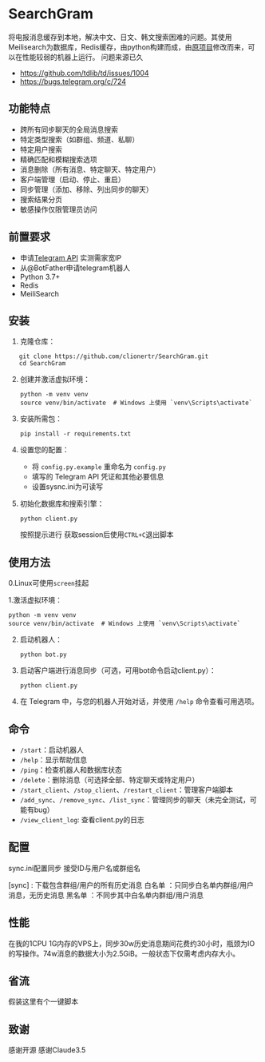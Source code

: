 
# SearchGram

将电报消息缓存到本地，解决中文、日文、韩文搜索困难的问题。其使用Meilisearch为数据库，Redis缓存，由python构建而成，由[原项目](https://github.com/tgbot-collection/SearchGram)修改而来，可以在性能较弱的机器上运行。
问题来源已久

* https://github.com/tdlib/td/issues/1004
* https://bugs.telegram.org/c/724


## 功能特点

- 跨所有同步聊天的全局消息搜索
- 特定类型搜索（如群组、频道、私聊）
- 特定用户搜索
- 精确匹配和模糊搜索选项
- 消息删除（所有消息、特定聊天、特定用户）
- 客户端管理（启动、停止、重启）
- 同步管理（添加、移除、列出同步的聊天）
- 搜索结果分页
- 敏感操作仅限管理员访问

## 前置要求

- 申请[Telegram API](https://my.telegram.org)
	实测需家宽IP
- 从@BotFather申请telegram机器人
- Python 3.7+
- Redis
- MeiliSearch

## 安装

1. 克隆仓库：
```
   git clone https://github.com/clionertr/SearchGram.git
   cd SearchGram
```

2. 创建并激活虚拟环境：
   ```
   python -m venv venv
   source venv/bin/activate  # Windows 上使用 `venv\Scripts\activate`
   ```

3. 安装所需包：
   ```
   pip install -r requirements.txt
   ```

4. 设置您的配置：
   - 将 `config.py.example` 重命名为 `config.py`
   - 填写的 Telegram API 凭证和其他必要信息
   - 设置sysnc.ini为可读写
5. 初始化数据库和搜索引擎：
   ```
   python client.py
   ```
   按照提示进行
   获取session后使用`CTRL+C`退出脚本


## 使用方法
0.Linux可使用`screen`挂起

1.激活虚拟环境：
   ```
   python -m venv venv
   source venv/bin/activate  # Windows 上使用 `venv\Scripts\activate`
   ```

2. 启动机器人：
   ```
   python bot.py
   ```

3. 启动客户端进行消息同步（可选，可用bot命令启动client.py）：
   ```
   python client.py
   ```

4. 在 Telegram 中，与您的机器人开始对话，并使用 `/help` 命令查看可用选项。

## 命令

- `/start`：启动机器人
- `/help`：显示帮助信息
- `/ping`：检查机器人和数据库状态
- `/delete`：删除消息（可选择全部、特定聊天或特定用户）
- `/start_client`、`/stop_client`、`/restart_client`：管理客户端脚本
- `/add_sync`、`/remove_sync`、`/list_sync`：管理同步的聊天（未完全测试，可能有bug）
- `/view_client_log`: 查看client.py的日志


## 配置

sync.ini配置同步
接受ID与用户名或群组名

[sync] :   下载包含群组/用户的所有历史消息	
白名单 ：只同步白名单内群组/用户消息，无历史消息
黑名单 ：不同步其中白名单内群组/用户消息

## 性能
在我的1CPU 1G内存的VPS上，同步30w历史消息期间花费约30小时，瓶颈为IO的写操作。74w消息的数据大小为2.5GiB。一般状态下仅需考虑内存大小。

## 省流
假装这里有个一键脚本

## 致谢
感谢开源
感谢Claude3.5